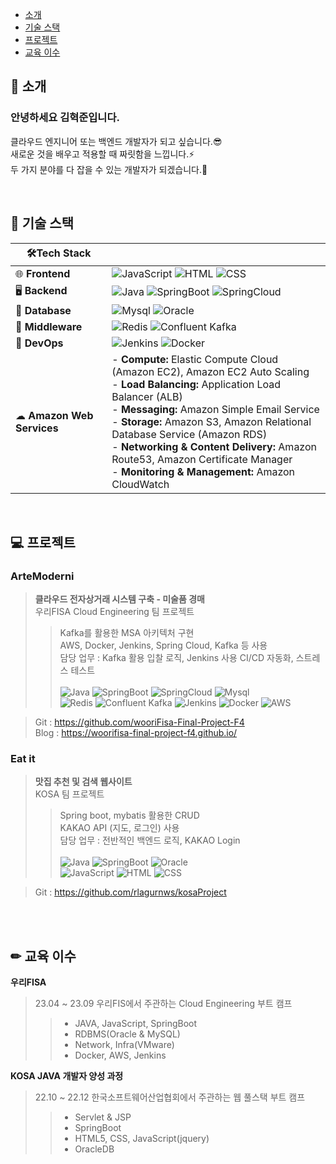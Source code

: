 <!--
- 🔭 I’m currently working on ...
- 🌱 I’m currently learning ...
- 👯 I’m looking to collaborate on ...
- 🤔 I’m looking for help with ...
- 💬 Ask me about ...
- 📫 How to reach me: ...
- 😄 Pronouns: ...
- ⚡ Fun fact: ...
-->

- [소개](#-소개)<br>
- [기술 스택](#-기술-스택)<br>
- [프로젝트](#-프로젝트)<br>
- [교육 이수](#-교육-이수)<br>

## 👦 소개
### 안녕하세요 김혁준입니다.
클라우드 엔지니어 또는 백엔드 개발자가 되고 싶습니다.😎<br>
새로운 것을 배우고 적용할 때 짜릿함을 느낍니다.⚡<br>
두 가지 분야를 다 잡을 수 있는 개발자가 되겠습니다.🐥

<br>

## 📗 기술 스택

| 🛠Tech Stack                                         |                                                                                                                                                                                                                          |
| --------------------------------------------------- | ---------------------------------------------------------------------------------------------------------------------------------------------------------------------------------------------------------------------------------------------------------------------------------------------------------------------------------------------------------------------------------------------------------- |
| 🌐 **Frontend**                                     | ![JavaScript](https://img.shields.io/badge/-JavaScript-F7DF1E?logo=JavaScript&logoColor=white) ![HTML](https://img.shields.io/badge/-HTML5-E34F26?logo=HTML5&logoColor=white) ![CSS](https://img.shields.io/badge/-CSS-1572B6?logo=css3&logoColor=white)                                                                                                   |
| 🖥 **Backend**                                       | ![Java](https://img.shields.io/badge/-Java-007396?logo=Java&logoColor=white) ![SpringBoot](https://img.shields.io/badge/-Springboot-6DB33F?logo=Springboot&logoColor=white) ![SpringCloud](https://img.shields.io/badge/-SpringCloud-6DB33F)                                                                                                                                                               |
| 🚪 **Database**                                       | ![Mysql](https://img.shields.io/badge/-Mysql-4479A1?logo=mysql&logoColor=white) ![Oracle](https://img.shields.io/badge/-Oracle-F80000?logo=Oracle&logoColor=white)                                                                                                                                        |
| 🔄 **Middleware**                                   | ![Redis](https://img.shields.io/badge/-Redis-DC382D?logo=redis&logoColor=white) ![Confluent Kafka](https://img.shields.io/badge/-Confluent%20Kafka-231F20?logo=apache-kafka&logoColor=white)                                                                                                                                                                                                               |
| 🚀 **DevOps**                                   | ![Jenkins](https://img.shields.io/badge/-Jenkins-D24939?logo=jenkins&logoColor=white) ![Docker](https://img.shields.io/badge/-Docker-2496ED?logo=docker&logoColor=white)                                                                                                                                                                                                                                   |
| ☁ **Amazon Web Services**                           | - **Compute:** Elastic Compute Cloud (Amazon EC2), Amazon EC2 Auto Scaling<br>- **Load Balancing:** Application Load Balancer (ALB)<br>- **Messaging:** Amazon Simple Email Service<br> - **Storage:** Amazon S3, Amazon Relational Database Service (Amazon RDS)<br> - **Networking & Content Delivery:** Amazon Route53, Amazon Certificate Manager<br> - **Monitoring & Management:** Amazon CloudWatch |



<br>


## 💻 프로젝트

### ArteModerni
><b>클라우드 전자상거래 시스템 구축 - 미술품 경매</b><br>
우리FISA Cloud Engineering 팀 프로젝트 <br> 
>> Kafka를 활용한 MSA 아키텍처 구현 <br>
>> AWS, Docker, Jenkins, Spring Cloud, Kafka 등 사용 <br>
>> 담당 업무 : Kafka 활용 입찰 로직, Jenkins 사용 CI/CD 자동화, 스트레스 테스트<br><br>
![Java](https://img.shields.io/badge/-Java-007396?logo=Java&logoColor=white) ![SpringBoot](https://img.shields.io/badge/-Springboot-6DB33F?logo=Springboot&logoColor=white) ![SpringCloud](https://img.shields.io/badge/-SpringCloud-6DB33F) ![Mysql](https://img.shields.io/badge/-Mysql-4479A1?logo=mysql&logoColor=white)<br>
![Redis](https://img.shields.io/badge/-Redis-DC382D?logo=redis&logoColor=white) ![Confluent Kafka](https://img.shields.io/badge/-Confluent%20Kafka-231F20?logo=apache-kafka&logoColor=white) ![Jenkins](https://img.shields.io/badge/-Jenkins-D24939?logo=jenkins&logoColor=white) ![Docker](https://img.shields.io/badge/-Docker-2496ED?logo=docker&logoColor=white) ![AWS](https://img.shields.io/badge/-AWS-FF9900?logo=AWS&logoColor=white)

> Git : https://github.com/wooriFisa-Final-Project-F4 <br>
> Blog : https://woorifisa-final-project-f4.github.io/ <br>

### Eat it
><b>맛집 추천 및 검색 웹사이트</b> <br>
> KOSA 팀 프로젝트
>> Spring boot, mybatis 활용한 CRUD <br>
>> KAKAO API (지도, 로그인) 사용 <br>
>> 담당 업무 : 전반적인 백엔드 로직, KAKAO Login<br><br>
![Java](https://img.shields.io/badge/-Java-007396?logo=Java&logoColor=white) ![SpringBoot](https://img.shields.io/badge/-Springboot-6DB33F?logo=Springboot&logoColor=white) ![Oracle](https://img.shields.io/badge/-Oracle-F80000?logo=Oracle&logoColor=white) <br> ![JavaScript](https://img.shields.io/badge/-JavaScript-F7DF1E?logo=JavaScript&logoColor=white) ![HTML](https://img.shields.io/badge/-HTML5-E34F26?logo=HTML5&logoColor=white) ![CSS](https://img.shields.io/badge/-CSS-1572B6?logo=css3&logoColor=white)

> Git : https://github.com/rlagurnws/kosaProject

<br><br>

## ✏ 교육 이수
 <b>우리FISA</b>
> 23.04 ~ 23.09 우리FIS에서 주관하는 Cloud Engineering 부트 캠프<br>
>> - JAVA, JavaScript, SpringBoot
>> - RDBMS(Oracle & MySQL)
>> - Network, Infra(VMware)
>> - Docker, AWS, Jenkins

<b>KOSA JAVA 개발자 양성 과정</b>
> 22.10 ~ 22.12 한국소프트웨어산업협회에서 주관하는 웹 풀스택 부트 캠프
>> - Servlet & JSP
>> - SpringBoot
>> - HTML5, CSS, JavaScript(jquery)
>> - OracleDB

